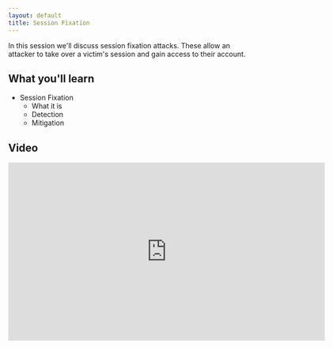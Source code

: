 ```yaml
---
layout: default
title: Session Fixation
---
```


In this session we'll discuss session fixation attacks.  These allow an attacker to take over a victim's session and gain access to their account.

What you'll learn
-----------------

- Session Fixation
	- What it is
	- Detection
	- Mitigation

Video
-----

<div class="container">
	<iframe id="ytplayer" type="text/html" width="640" height="360" src="https://www.youtube-nocookie.com/embed/tkSmaMlSQ9E?rel=0&autoplay=0&origin={{ site.url }}" frameborder="0"></iframe>
</div>
